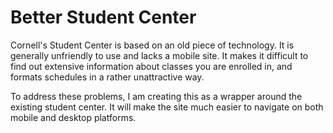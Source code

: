 # Better Student Center

Cornell's Student Center is based on an old piece of technology. It is generally unfriendly to use and lacks a mobile site. It makes it difficult to find out extensive information about classes you are enrolled in, and formats schedules in a rather unattractive way.

To address these problems, I am creating this as a wrapper around the existing student center. It will make the site much easier to navigate on both mobile and desktop platforms.

